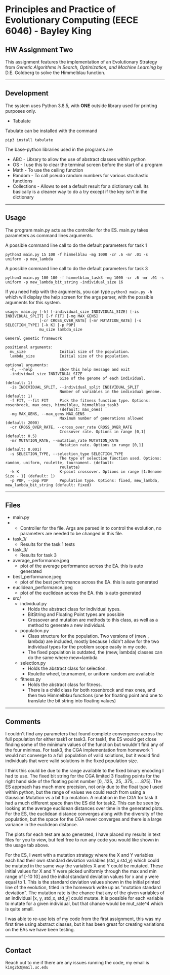 # Principles and Practice of Evolutionary Computing (EECE 6046) - Bayley King
## HW Assignment Two
This assignment features the implementation of an Evolutionary Strategy from *Genetic Algorithms in Search, Optimization, and Machine Learning* by D.E.
Goldberg to solve the Himmelblau function.
___
## Development
The system uses Python 3.8.5, with **ONE** outside library used for printing purposes only. 
- Tabulate

Tabulate can be installed with the command

```pip3 install tabulate```

The base-python libraries used in the programs are
- ABC - Library to allow the use of abstract classes within python
- OS - I use this to clear the terminal screen before the start of a program
- Math - To use the ceiling function
- Random - To call pseudo random numbers for various stochastic functions
- Collections - Allows to set a default result for a dictionary call. Its basically is a cleaner way to do a try except if the key isn't in the dictionary 
___
## Usage
The program main.py acts as the controller for the ES. main.py takes parameters as command lines arguments.

A possible command line call to do the default parameters for task 1

```python3 main.py 15 100 -f himmelblau -mg 1000 -cr .6 -mr .01 -s uniform -p mew_lambda```

A possible command line call to do the default parameters for task 3

```python3 main.py 100 100 -f himmelblau_task3 -mg 1000 -cr .6 -mr .01 -s uniform -p mew_lambda_bit_string -individual_size 16```


If you need help with the arguments, you can type ```python3 main.py -h``` which will display the help screen for the args parser, with the possible arguments for this system.
```
usage: main.py [-h] [-individual_size INDIVIDUAL_SIZE] [-is INDIVIDUAL_SPLIT] [-f FIT] [-mg MAX_GENS]
               [-cr CROSS_OVER_RATE] [-mr MUTATION_RATE] [-s SELECTION_TYPE] [-k K] [-p POP]
               mu_size lambda_size

General genetic framework

positional arguments:
  mu_size               Initial size of the population.
  lambda_size           Initial size of the population.

optional arguments:
  -h, --help            show this help message and exit
  -individual_size INDIVIDUAL_SIZE
                        Size of the genome of each individual. (default: 1)
  -is INDIVIDUAL_SPLIT, --individual_split INDIVIDUAL_SPLIT
                        Number of variables in the individual genome. (default: 1)
  -f FIT, --fit FIT     Pick the fitness function type. Options: rosenbrock, max_ones, himmelblau, himmelblau_task3
                        (default: max_ones)
  -mg MAX_GENS, --max_gens MAX_GENS
                        Maximum number of generations allowed (default: 2000)
  -cr CROSS_OVER_RATE, --cross_over_rate CROSS_OVER_RATE
                        Crossover rate. Options in range [0,1] (default: 0.5)
  -mr MUTATION_RATE, --mutation_rate MUTATION_RATE
                        Mutation rate. Options in range [0,1] (default: 0.001)
  -s SELECTION_TYPE, --selection_type SELECTION_TYPE
                        The type of selection function used. Options: random, uniform, roulette, tournament. (default:
                        roulette)
  -k K                  K-point crossover. Options in range [1:Genome Size - 1] (default: 1)
  -p POP, --pop POP     Population type. Options: fixed, mew_lambda, mew_lambda_bit_string (default: fixed)
  ```

___
## Files
- main.py
- - Controller for the file. Args are parsed in to control the evolution, no parameters are needed to be changed in this file. 
- task_1/
  - Results for the task 1 tests
- task_3/
  - Results for task 3
- average_performance.jpeg
  - plot of the average performance across the EA. this is auto generated
- best_performance.jpeg
  - plot of the best performance across the EA. this is auto generated
- euclidean_performance.jpeg
  - plot of the euclidean across the EA. this is auto generated
- src/
  - individual.py
    - Holds the abstract class for individual types. 
    - BitString and Floating Point types are possible
    - Crossover and mutation are methods to this class, as well as a method to generate a new individual.
  - population.py
    - Class structure for the population. Two versions of (mew , lambda) are included, mostly because I didn't allow for the two individual types for the problem scope easily in my code.
    - The fixed population is outdated, the (mew, lambda) classes can do the same where mew=lambda
  - selection.py
    - Holds the abstract class for selection. 
    - Roulette wheel, tournament, or uniform random are available
  - fitness.py
    - Holds the abstract class for fitness. 
    - There is a child class for both rosenbrock and max ones, and then two Himmelblau functions (one for floating point and one to translate the bit string into floating values)
___
## Comments
I couldn't find any parameters that found complete convergence across the full population for either task1 or task3. 
For task1, the ES would get close finding some of the minimum values of the function but wouldn't find any of the four minimas.
For task3, the CGA implementation from homework 1 would not converge to a full population of valid solutions, but it would find individuals that were valid solutions in the fixed population size. 

I think this could be due to the range available to the fixed binary encoding I had to use.
The fixed bit string for the CGA limited 3 floating points for the right hand side of the floating point number [0, .125, .25, .375, ... .875].
The ES approach has much more precision, not only due to the float type I used within python, but the range of values we could reach from using a Gaussian Mutation vs a bit flip mutation.
A mutation in the CGA for task 3 had a much different space than the ES did for task2.
This can be seen by looking at the average euclidean distances over time in the generated plots. 
For the ES, the euclidean distance converges along with the diversity of the population, but the space for the CGA never converges and there is a large variance in the euclidean distance.

The plots for each test are auto generated, I have placed my results in text files for you to view, but feel free to run any code you would like shown in the usage tab above.

For the ES, I went with a mutation strategy where the X and Y variables each had their own standard deviation variables (std_x std_y) which could be mutated in the same way the variables X and Y could be mutated.
These initial values for X and Y were picked uniformly through the max and min range of [-10  10] and the initial standard deviation values for x and y were equal to 1. 
This is the standard deviation values shown in the initial printed line of the evolution, titled in the homework write up as "mutation standard deviation".
The mutation rate is the chance that any of the given variables of an individual [x, y, std_x, std_y] could mutate.
It is possible for each variable to mutate for a given individual, but that chance would be mut_rate^4 which is quite small.


I was able to re-use lots of my code from the first assignment, this was my first time using abstract classes, but it has been great for creating variations on the EAs we have been testing.
___
## Contact
Reach out to me if there are any issues running the code, my email is `king2b3@mail.uc.edu`
